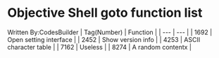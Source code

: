 Objective Shell goto function list
======
Written By:CodesBuilder
| Tag(Number) | Function |
| --- | --- |
| 1692 | Open setting interface |
| 2452 | Show version info |
| 4253 | ASCII character table |
| 7162 | Useless |
| 8274 | A random contentx |